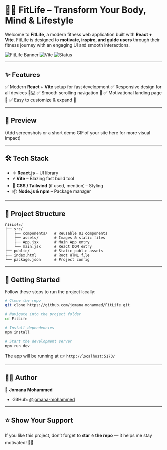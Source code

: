 # 🏋️‍♀️ FitLife – Transform Your Body, Mind & Lifestyle

Welcome to **FitLife**, a modern fitness web application built with **React + Vite**.
FitLife is designed to **motivate, inspire, and guide users** through their fitness journey with an engaging UI and smooth interactions.

![FitLife Banner](https://img.shields.io/badge/React-18-blue?style=for-the-badge\&logo=react)
![Vite](https://img.shields.io/badge/Vite-Project-purple?style=for-the-badge\&logo=vite)
![Status](https://img.shields.io/badge/Status-Active-success?style=for-the-badge)

---

## ✨ Features

✅ Modern **React + Vite** setup for fast development
✅ Responsive design for all devices 📱💻
✅ Smooth scrolling navigation 🌊
✅ Motivational landing page 🎯
✅ Easy to customize & expand 🚀

---

## 📸 Preview

(Add screenshots or a short demo GIF of your site here for more visual impact)

---

## 🛠️ Tech Stack

* ⚛ **React.js** – UI library
* ⚡ **Vite** – Blazing fast build tool
* 🎨 **CSS / Tailwind** (if used, mention) – Styling
* 📦 **Node.js & npm** – Package manager

---

## 📂 Project Structure

```
FitLife/
├── src/
│   ├── components/   # Reusable UI components
│   ├── assets/       # Images & static files
│   ├── App.jsx       # Main App entry
│   └── main.jsx      # React DOM entry
├── public/           # Static public assets
├── index.html        # Root HTML file
└── package.json      # Project config
```

---

## 🚀 Getting Started

Follow these steps to run the project locally:

```bash
# Clone the repo
git clone https://github.com/jomana-mohammed/FitLife.git

# Navigate into the project folder
cd FitLife

# Install dependencies
npm install

# Start the development server
npm run dev
```

The app will be running at 👉 `http://localhost:5173/`


---

## 👩‍💻 Author

👤 **Jomana Mohammed**

* GitHub: [@jomana-mohammed](https://github.com/jomana-mohammed)

---

## ⭐ Show Your Support

If you like this project, don’t forget to **star ⭐ the repo** — it helps me stay motivated! 💪✨

